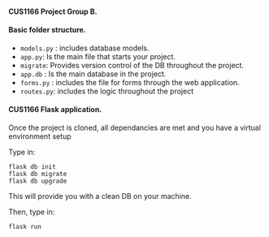 #### CUS1166 Project Group B.

#### Basic folder structure.
- `models.py` : includes database models.
- `app.py`: Is the main file that starts your project.
- `migrate`: Provides version control of the DB throughout the project.
- `app.db` : Is the main database in the project.
- `forms.py` : includes the file for forms through the web application.
- `routes.py`: includes the logic throughout the project
#### CUS1166 Flask application.

Once the project is cloned, all dependancies are met and you have a virtual environment setup

Type in:

```shell
flask db init
flask db migrate
flask db upgrade
```
This will provide you with a clean DB on your machine.

Then, type in:
```shell
flask run
```
